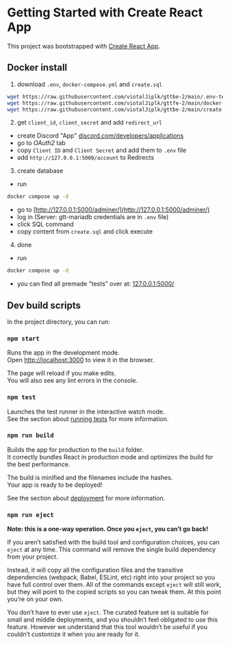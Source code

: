 # Getting Started with Create React App

This project was bootstrapped with [Create React App](https://github.com/facebook/create-react-app).

## Docker install

1. download `.env`, `docker-compose.yml` and `create.sql`
```bash
wget https://raw.githubusercontent.com/viotalJiplk/gttbe-2/main/.env-template -O .env &&
wget https://raw.githubusercontent.com/viotalJiplk/gttfe-2/main/docker-compose.yml &&
wget https://raw.githubusercontent.com/viotalJiplk/gttbe-2/main/create.sql
```
2. get `client_id`, `client_secret` and add `redirect_url`
 - create Discord "App" [discord.com/developers/applications](https://discord.com/developers/applications?new_application=true)
 - go to *OAuth2* tab
 - copy `Client ID` and `Client Secret` and add them to `.env` file
 - add `http://127.0.0.1:5000/account` to Redirects
3. create database
 - run 
 ```bash
 docker compose up -d
 ```
 - go to [http://127.0.0.1:5000/adminer/](http://127.0.0.1:5000/adminer/)
 - log in (Server: gtt-mariadb credentials are in `.env` file)
 - click SQL command
 - copy content from `create.sql` and click execute
4. done
 - run 
 ```bash
 docker compose up -d
 ```
 - you can find all premade "tests" over at: [127.0.0.1:5000/](http://127.0.0.1:5000/)


## Dev build scripts

In the project directory, you can run:

### `npm start`

Runs the app in the development mode.\
Open [http://localhost:3000](http://localhost:3000) to view it in the browser.

The page will reload if you make edits.\
You will also see any lint errors in the console.

### `npm test`

Launches the test runner in the interactive watch mode.\
See the section about [running tests](https://facebook.github.io/create-react-app/docs/running-tests) for more information.

### `npm run build`

Builds the app for production to the `build` folder.\
It correctly bundles React in production mode and optimizes the build for the best performance.

The build is minified and the filenames include the hashes.\
Your app is ready to be deployed!

See the section about [deployment](https://facebook.github.io/create-react-app/docs/deployment) for more information.

### `npm run eject`

**Note: this is a one-way operation. Once you `eject`, you can’t go back!**

If you aren’t satisfied with the build tool and configuration choices, you can `eject` at any time. This command will remove the single build dependency from your project.

Instead, it will copy all the configuration files and the transitive dependencies (webpack, Babel, ESLint, etc) right into your project so you have full control over them. All of the commands except `eject` will still work, but they will point to the copied scripts so you can tweak them. At this point you’re on your own.

You don’t have to ever use `eject`. The curated feature set is suitable for small and middle deployments, and you shouldn’t feel obligated to use this feature. However we understand that this tool wouldn’t be useful if you couldn’t customize it when you are ready for it.
